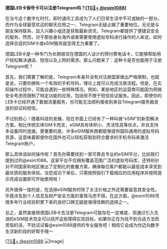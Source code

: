 **德国LEB卡保号卡可以注册Telegram吗？[[TG💪+ @esim1088](https://t.me/s/esim1088)]**

在当今这个数字化时代，即时通讯工具成为了人们日常生活中不可或缺的一部分。而作为全球最受欢迎的聊天应用之一，Telegram无疑占据了重要地位。无论是与朋友保持联系、加入兴趣小组还是获取最新资讯，Telegram都提供了便捷且安全的服务。然而，对于那些身处海外或者需要使用虚拟号码进行操作的人来说，如何选择合适的SIM卡或eSIM服务就显得尤为重要了。

德国LEB卡是一种专门为长期居住在德国的人设计的预付费电话卡，它能够帮助用户轻松解决通话、短信以及上网的需求。那么问题来了：这种卡是否也能用于注册Telegram呢？

首先，我们需要了解的是，Telegram本身并没有对注册国家做出严格限制，也就是说，只要你拥有一个有效的手机号码，理论上就可以完成注册流程。但是，在实际操作过程中，可能会遇到一些特殊情况。例如，某些地区的运营商可能因为网络安全考虑而限制了特定功能的应用，包括但不限于短信验证服务。因此，即使你的LEB卡已经开通了数据流量服务，也可能无法顺利接收到来自Telegram服务器发送的验证码短信。

不过别担心！随着科技的发展，现在市面上已经有了一种叫做“eSIM”的新型解决方案。相比传统实体SIM卡而言，eSIM具有体积小、灵活性高等优点，并且支持多设备同时连接。更重要的是，许多eSIM服务商都能够提供国际通用的虚拟号码资源，这意味着即便你在国外也可以轻松获取到符合要求的手机号码来激活Telegram账户。

那么具体该如何操作呢？首先你需要找到一家可靠且专业的eSIM平台，比如我们提到过的@esim1088。这家平台不仅拥有覆盖范围广泛的虚拟号码库，还特别针对不同国家和地区推出了定制化的套餐方案，确保每位客户都能以最低成本享受到最优质的服务体验。当您成功下单后，只需按照指引下载相应的应用程序并按照提示完成设置即可开始使用啦！

另外值得一提的是，在选择eSIM服务时除了关注价格之外还需要留意其安全性。毕竟涉及到个人信息及财产安全方面的事情马虎不得。在这方面，@esim1088凭借多年行业经验积累下来的良好口碑无疑是值得信赖的选择之一。

总之，虽然直接用德国LEB卡去注册Telegram可能存在一定难度，但通过引入先进的eSIM技术完全可以绕开这些障碍实现目标。如果你正在为找不到合适方法而苦恼的话，不妨试试看@esim1088提供的专业服务吧！相信它会成为你迈向数字生活新阶段的好帮手哦～

[[TG💪+ @esim1088](https://t.me/s/esim1088) ![Image](https://i.postimg.cc/4NQfJmqS/Snipaste-2025-05-13-00-14-12.png)]